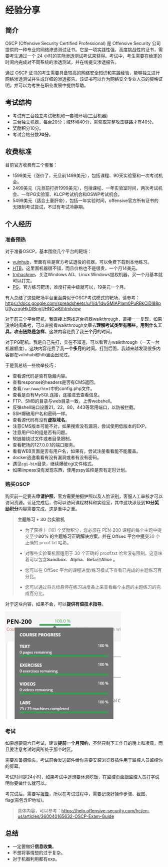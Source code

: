# 经验分享

## 简介

OSCP (Offensive Security Certified Professional) 是 Offensive Security 公司提供的一种专业的网络渗透测试证书。它是一项实践性强、高度挑战性的证书，需要考生通过一个 24 小时的实际渗透测试考试来获得。考试中，考生需要在给定的时间内完成对不同系统的渗透测试，并在线提交渗透报告。

通过 OSCP 证书的考生需要具备较高的网络安全知识和实践经验，能够独立进行网络渗透测试并生成详细的渗透报告。该证书可以作为网络安全专业人员的资格证明，并可以为考生在职业发展中提供帮助。

## 考试结构

- 考试有三台独立考试靶机和一套域环境(三台机器)
- 三台独立机器，每台20分；域环境40分，需获取完整攻击链路才有40分。
- 奖励积分10分。
- 考试合格分数**70分**。

## 收费标准

目前官方收费有三个套餐：

- 1599美元（涨价了，元旦前1499美元），包括课程、90天实验室和一次考试机会。
- 2499美元（元旦前打折1999美元），包括课程、一年实验室时间，两次考试机会、一年PG实验室、KLCP考试机会和OSWP考试机会。
- 5499美元（适合土豪肝帝），包括一年实验时间，offensive官方所有证书的无限制考试尝试，不过有考试冷静期。



## 个人经历

### 准备预热

对于准备OSCP，基本围绕几个平台的靶场：

- [vulnhub](https://www.vulnhub.com/)，里面有些是官方考试退役的机器，可以免费下载到本地练习。
- [HTB](https://www.hackthebox.com/)，这里面机器很不错，而且价格也不是很贵，一个月14美元。
- [tryhackme](https://tryhackme.com/)，关注Windows AD、Linux Windows提权机器，买一个月基本就可以打完。
- [PG](https://portal.offensive-security.com/labs/practice)，官方练习靶场，难度打完中级就可以，19美元一个月。

有人总结了这些靶场平台里面类似于OSCP考试模式的靶场，请参考：https://docs.google.com/spreadsheets/u/1/d/1dwSMIAPIam0PuRBkCiDI88pU3yzrqqHkDtBngUHNCw8/htmlview

对于前三个平台靶机，我直接上网找这台机器walkthrough，直接一一复现，如果没啥时间备考，可以直接看walkthrough文章去**理解考试类型有哪些，用到什么工具，攻击链路是怎样**。这块内容花费了我**三个月**的时间。

对于PG靶机，我是自己先打，实在不知道，可以看官方walkthrough（一天一台机器额度）。这块内容花费了我**一个多月**的时间。打到后面，我越来越发现很多内容都在vulnhub和htb里面出现过。

于是我总结一些枚举技巧：

- 查看源代码是否有隐藏内容。
- 查看response的headers是否有CMS返回。
- 查看`/var/www/html`中的config.php文件。
- 查看是否有MySQL连接，连接进去查看信息。
- FTP、SMB的目录与web目录一致，上传webshell。
- 反弹shell端口设置21，22，80，443等常用端口，以防被拦截。
- SSH爆破用户名和密码一样。
- 查看源代码有没有**虚拟域名**。
- 注意CMS版本可能不对，如果搜索没有漏洞，尝试使用低版本的EXP。
- 注意用户ID的组是否有问题。
- 软链接绕过文件或者目录限制。
- 查看靶场的127.0.0.1的端口服务。
- 看看WEB页面是否有用户名，如果有，尝试注册看看能不能覆盖。
- docker逃逸看看有没有漏洞或者有没有密码。
- 遇见`cgi-bin`目录，继续爆破cgi文件格式。
- 如果linpeas没有发现东西，使用pspy监控是否有定时计划。



### 购买OSCP

购买前一定要去**申请护照**，官方需要拍摄护照以及人脸识别，客服人工审核才可以访问资源。认证完成后，你可以访问课程材料和实验室，其中这块涉及到**10分奖励积分**内容需要完成，这是重中之重。

> **主题练习 + 30 台实验机**
>
> - 为了获得十 (10) 个奖励积分，您必须在 PEN-200 课程的每个主题中提交至少**80% 的主题练习正确解决方案，并在 Offsec 平台中提交**30 个正确的 proof.txt 哈希。
> - 对哪些实验室机器适用于 30 个正确的 proof.txt 哈希没有限制。这意味着可以包含**Sandbox**、**Alpha**、**Beta**和**Alice 。**
> - 您可以在 OffSec 平台的课程进度/练习模式下查看已完成的主题练习百分比。
>
> - 您可以通过将光标悬停在练习进度条上来查看每个主题的主题练习的完成百分比。

对于这块内容，如果不会，可以**提供有偿技术指导**。

![image-20230125205826115](../../.gitbook/assets/image-20230125205826115.png)

### 考试

如果想要周六日考试，建议**提前一个月预约**，不然只剩下工作日的晚上和凌晨，而且要注意考试时间所处于那个时区。

需要准备摄像头，考试前会发送邮件给你需要安装浏览器插件用于监控人员监控你的屏幕。

考试时间是24小时，如果考试中途想要休息吃饭，在监控页面跟监控人员打字说明你要做什么就可以。

考完试后，需要写[报告](https://help.offensive-security.com/hc/en-us/articles/360046787731-PEN-200-Reporting-Requirements)，所以在考试过程中，需要记录好操作步骤、截图、flag(需包含IP地址)。

> 具体内容，可以参考：https://help.offensive-security.com/hc/en-us/articles/360040165632-OSCP-Exam-Guide

## 总结

- 一定要做好**信息收集**。
- 不想将事情想的过于复杂。
- 对于机器利用都有exp。

